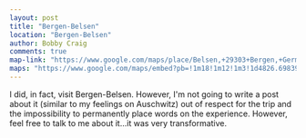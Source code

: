 ```yaml
---
layout: post
title: "Bergen-Belsen"
location: "Bergen-Belsen"
author: Bobby Craig
comments: true
map-link: "https://www.google.com/maps/place/Belsen,+29303+Bergen,+Germany/@52.7800111,9.9287952,16z/data=!3m1!4b1!4m5!3m4!1s0x47b0383950dfe9cf:0xa263df5063ea7a0!8m2!3d52.780318!4d9.9341186"
maps: "https://www.google.com/maps/embed?pb=!1m18!1m12!1m3!1d4826.698393201998!2d9.928784498552947!3d52.78001110869823!2m3!1f0!2f0!3f0!3m2!1i1024!2i768!4f13.1!3m3!1m2!1s0x47b0383950dfe9cf%3A0xa263df5063ea7a0!2sBelsen%2C+29303+Bergen!5e0!3m2!1sen!2sde!4v1494933377261"
---
```


<p>I did, in fact, visit Bergen-Belsen. However, I'm not going to write a post about it (similar to my feelings on Auschwitz) out of respect for the trip and the impossibility to permanently place words on the experience. However, feel free to talk to me about it...it was very transformative.</p>
